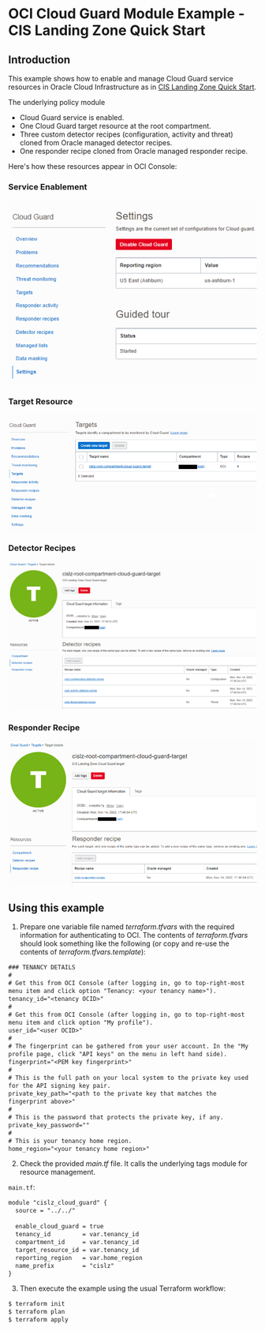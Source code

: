 # OCI Cloud Guard Module Example - CIS Landing Zone Quick Start

## Introduction

This example shows how to enable and manage Cloud Guard service resources in Oracle Cloud Infrastructure as in [CIS Landing Zone Quick Start](https://github.com/oracle-quickstart/oci-cis-landingzone-quickstart).

The underlying policy module 

- Cloud Guard service is enabled.
- One Cloud Guard target resource at the root compartment.
- Three custom detector recipes (configuration, activity and threat) cloned from Oracle managed detector recipes.
- One responder recipe cloned from Oracle managed responder recipe.

Here's how these resources appear in OCI Console:

### Service Enablement
![Cloud Guard Enabled](images/cloud-guard-enabled.PNG)

### Target Resource
![Cloud Guard Target](images/cloud-guard-target.PNG)

### Detector Recipes
![Cloud Guard Detector Recipes](images/cloud-guard-detector-recipes.PNG)

### Responder Recipe
![Cloud Guard Responder Recipe](images/cloud-guard-responder-recipe.PNG)

## Using this example
1. Prepare one variable file named *terraform.tfvars* with the required information for authenticating to OCI. The contents of *terraform.tfvars* should look something like the following (or copy and re-use the contents of *terraform.tfvars.template*):

```
### TENANCY DETAILS
#
# Get this from OCI Console (after logging in, go to top-right-most menu item and click option "Tenancy: <your tenancy name>").
tenancy_id="<tenancy OCID>"
#
# Get this from OCI Console (after logging in, go to top-right-most menu item and click option "My profile").
user_id="<user OCID>"
#
# The fingerprint can be gathered from your user account. In the "My profile page, click "API keys" on the menu in left hand side).
fingerprint="<PEM key fingerprint>"
#
# This is the full path on your local system to the private key used for the API signing key pair.
private_key_path="<path to the private key that matches the fingerprint above>"
#
# This is the password that protects the private key, if any.
private_key_password=""
#
# This is your tenancy home region.
home_region="<your tenancy home region>"
```

2. Check the provided *main.tf* file. It calls the underlying tags module for resource management.

`main.tf`:

```
module "cislz_cloud_guard" {
  source = "../../"

  enable_cloud_guard = true
  tenancy_id         = var.tenancy_id
  compartment_id     = var.tenancy_id
  target_resource_id = var.tenancy_id
  reporting_region   = var.home_region
  name_prefix        = "cislz"
} 
```

3. Then execute the example using the usual Terraform workflow:

```
$ terraform init
$ terraform plan
$ terraform apply
```